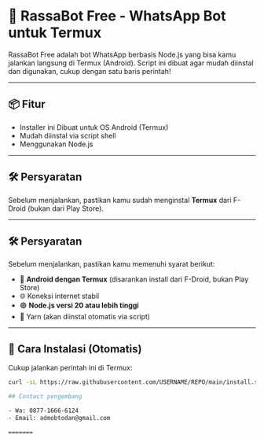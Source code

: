 # 🤖 RassaBot Free - WhatsApp Bot untuk Termux

RassaBot Free adalah bot WhatsApp berbasis Node.js yang bisa kamu jalankan langsung di Termux (Android). Script ini dibuat agar mudah diinstal dan digunakan, cukup dengan satu baris perintah!

---

## 📦 Fitur

- Installer ini Dibuat untuk OS Android (Termux)
- Mudah diinstal via script shell
- Menggunakan Node.js

---

## 🛠️ Persyaratan

Sebelum menjalankan, pastikan kamu sudah menginstal **Termux** dari F-Droid (bukan dari Play Store).

---

## 🛠️ Persyaratan

Sebelum menjalankan, pastikan kamu memenuhi syarat berikut:

- 📱 **Android dengan Termux** (disarankan install dari F-Droid, bukan Play Store)
- 🌐 Koneksi internet stabil
- 🟢 **Node.js versi 20 atau lebih tinggi**
- 🧶 Yarn (akan diinstal otomatis via script)

---

## 🚀 Cara Instalasi (Otomatis)

Cukup jalankan perintah ini di Termux:

```sh
curl -sL https://raw.githubusercontent.com/USERNAME/REPO/main/install.sh | sh

## Contact pengembang

- Wa: 0877-1666-6124
- Email: admobtodan@gmail.com

=======